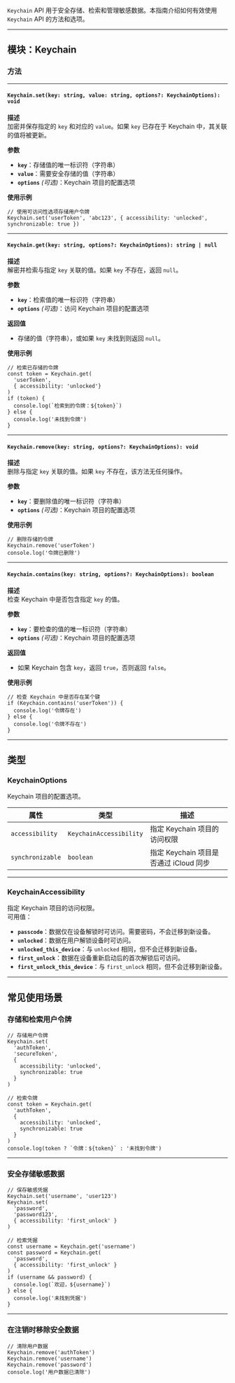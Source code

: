 `Keychain` API 用于安全存储、检索和管理敏感数据。本指南介绍如何有效使用 `Keychain` API 的方法和选项。

---

## **模块：Keychain**

### **方法**

---

#### **`Keychain.set(key: string, value: string, options?: KeychainOptions): void`**

**描述**  
加密并保存指定的 `key` 和对应的 `value`。如果 `key` 已存在于 Keychain 中，其关联的值将被更新。

**参数**  
- **`key`**：存储值的唯一标识符（字符串）  
- **`value`**：需要安全存储的值（字符串）  
- **`options`** *(可选)*：Keychain 项目的配置选项

**使用示例**
```tsx
// 使用可访问性选项存储用户令牌
Keychain.set('userToken', 'abc123', { accessibility: 'unlocked', synchronizable: true })
```

---

#### **`Keychain.get(key: string, options?: KeychainOptions): string | null`**

**描述**  
解密并检索与指定 `key` 关联的值。如果 `key` 不存在，返回 `null`。

**参数**  
- **`key`**：检索值的唯一标识符（字符串）  
- **`options`** *(可选)*：访问 Keychain 项目的配置选项  

**返回值**  
- 存储的值（字符串），或如果 `key` 未找到则返回 `null`。

**使用示例**
```tsx
// 检索已存储的令牌
const token = Keychain.get(
  'userToken', 
  { accessibility: 'unlocked'}
)
if (token) {
  console.log(`检索到的令牌：${token}`)
} else {
  console.log('未找到令牌')
}
```

---

#### **`Keychain.remove(key: string, options?: KeychainOptions): void`**

**描述**  
删除与指定 `key` 关联的值。如果 `key` 不存在，该方法无任何操作。

**参数**  
- **`key`**：要删除值的唯一标识符（字符串）  
- **`options`** *(可选)*：Keychain 项目的配置选项

**使用示例**
```tsx
// 删除存储的令牌
Keychain.remove('userToken')
console.log('令牌已删除')
```

---

#### **`Keychain.contains(key: string, options?: KeychainOptions): boolean`**

**描述**  
检查 Keychain 中是否包含指定 `key` 的值。

**参数**  
- **`key`**：要检查的值的唯一标识符（字符串）  
- **`options`** *(可选)*：Keychain 项目的配置选项

**返回值**  
- 如果 Keychain 包含 `key`，返回 `true`，否则返回 `false`。

**使用示例**
```tsx
// 检查 Keychain 中是否存在某个键
if (Keychain.contains('userToken')) {
  console.log('令牌存在')
} else {
  console.log('令牌不存在')
}
```

---

## **类型**

### **KeychainOptions**
Keychain 项目的配置选项。

| 属性                | 类型                   | 描述                                                                 |
|-------------------|----------------------|----------------------------------------------------------------------|
| `accessibility`   | `KeychainAccessibility` | 指定 Keychain 项目的访问权限 |
| `synchronizable`  | `boolean`            | 指定 Keychain 项目是否通过 iCloud 同步                                |

---

### **KeychainAccessibility**
指定 Keychain 项目的访问权限。  
可用值：

- **`passcode`**：数据仅在设备解锁时可访问。需要密码，不会迁移到新设备。
- **`unlocked`**：数据在用户解锁设备时可访问。
- **`unlocked_this_device`**：与 `unlocked` 相同，但不会迁移到新设备。
- **`first_unlock`**：数据在设备重新启动后的首次解锁后可访问。
- **`first_unlock_this_device`**：与 `first_unlock` 相同，但不会迁移到新设备。

---

## **常见使用场景**

### **存储和检索用户令牌**
```tsx
// 存储用户令牌
Keychain.set(
  'authToken',
  'secureToken',
  {
    accessibility: 'unlocked',
    synchronizable: true
  }
)

// 检索令牌
const token = Keychain.get(
  'authToken',
  {
    accessibility: 'unlocked',
    synchronizable: true
  }
)
console.log(token ? `令牌：${token}` : '未找到令牌')
```

---

### **安全存储敏感数据**
```tsx
// 保存敏感凭据
Keychain.set('username', 'user123')
Keychain.set(
  'password',
  'password123',
  { accessibility: 'first_unlock' }
)

// 检索凭据
const username = Keychain.get('username')
const password = Keychain.get(
  'password',
  { accessibility: 'first_unlock' }
)
if (username && password) {
  console.log(`欢迎，${username}`)
} else {
  console.log('未找到凭据')
}
```

---

### **在注销时移除安全数据**
```tsx
// 清除用户数据
Keychain.remove('authToken')
Keychain.remove('username')
Keychain.remove('password')
console.log('用户数据已清除')
```
